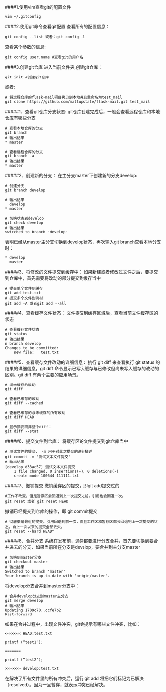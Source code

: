 ####1.使用vim查看git的配置文件
```
vim ~/.gitconfig
```
####2.使用git命令查看git配置
查看所有的配置信息：

```
git config --list 或者：git config -l 
```
查看某个参数的信息:

```
git config user.name #查看git的用户名
```

####3.创建git仓库
进入当前文件夹,创建git仓库：

```
git init #创建git仓库
```
或者:

```
# 将远程仓库的flask-mail项目拷贝到本地并且重命名为test_mail
git clone https://github.com/mattupstate/flask-mail.git test_mail  
```
#####1、查看git仓库分支状态:
git仓库创建完成后，一般会查看远程仓库和本地仓库有哪些分支

```
# 查看本地仓库的分支
git branch
# 输出结果
* master
```
```
# 查看远程仓库的分支
git branch -a
# 输出结果
* master
```
#####2、创建新的分支：
在主分支master下创建新的分支develop:

```
# 创建分支
git branch develop

# 输出结果
  develop
* master
```

```
# 切换状态到develop
git check develop
# 输出结果
Switched to branch 'develop'
```
表明已经从master主分支切换到develop状态，再次输入git branch查看本地分支时：

```
* develop  
  master
```

#####3、将修改的文件提交到缓存中：
如果新建或者修改过文件之后，要提交到仓库中，首先需要将改动的部分提交到缓存当中

```
# 提交单个文件到缓存
git add test.txt
# 提交多个文件到魂村
git add -A 或者git add --all
```
#####4、查看缓存文件状态：
文件提交到缓存区域后，查看当前文件缓存区的状态

```
# 查看缓存文件状态
git status 
# 输出结果
n branch develop
Changes to be committed:
	new file:   test.txt
```
#####5、查看缓存文件改动的详细信息：
执行 git diff 来查看执行 git status 的结果的详细信息，git diff 命令显示已写入缓存与已修改但尚未写入缓存的改动的区别。git diff 有两个主要的应用场景。

```
# 尚未缓存的改动
git diff

# 查看已缓存的改动
git diff --cached

# 查看已缓存的与未缓存的所有改动
git diff HEAD

# 显示摘要而非整个diff：
git diff --stat
```
#####6、提交文件到仓库：
将缓存区的文件提交到git仓库当中

```
# 测试文件的提交， -m 用于对此次提交的进行描述
git commit -m '测试文本文件提交'
# 输出结果
[develop d33ac57] 测试文本文件提交
	1 file changed, 0 insertions(+), 0 deletions(-)
	create mode 100644 111111.txt
```
#####7、撤销提交
撤销缓存区的提交，即git add提交过的

```
#工作不改变，但是暂存区会回退到上一次提交之前，引用也会回退一次。
git reset 或者 git reset HEAD
```

撤销已经提交到仓库的操作，即 git commit提交

```
# 彻底撤销最近的提交。引用回退到前一次，而且工作区和暂存区都会回退到上一次提交的状态。自上一次以来的提交全部丢失。
git reset --hard HEAD^
```

#####8、合并分支
系统在发布前，通常都要进行分支合并，首先要切换到要合并进去的分支，如果当前所在分支是develop，要合并到主分支master

```
# 切换到master分支
git checkout master
# 输出结果
Switched to branch 'master'
Your branch is up-to-date with 'origin/master'.
```
将develop分支合并到master分支中：

```
# 合并develop分支到master主分支
git merge develop
# 输出结果
Updating 1709c70..ccfe7b2
Fast-forward
```
如果在合并过程中，出现文件冲突，git会提示有哪些文件冲突，比如：

```
<<<<<<< HEAD:test.txt

printf (“test1″);

=======

printf (“test2″);

>>>>>>> develop:test.txt
```
在解决了所有文件里的所有冲突后，运行 git add 将把它们标记为已解决（resolved）。因为一旦暂存，就表示冲突已经解决。






